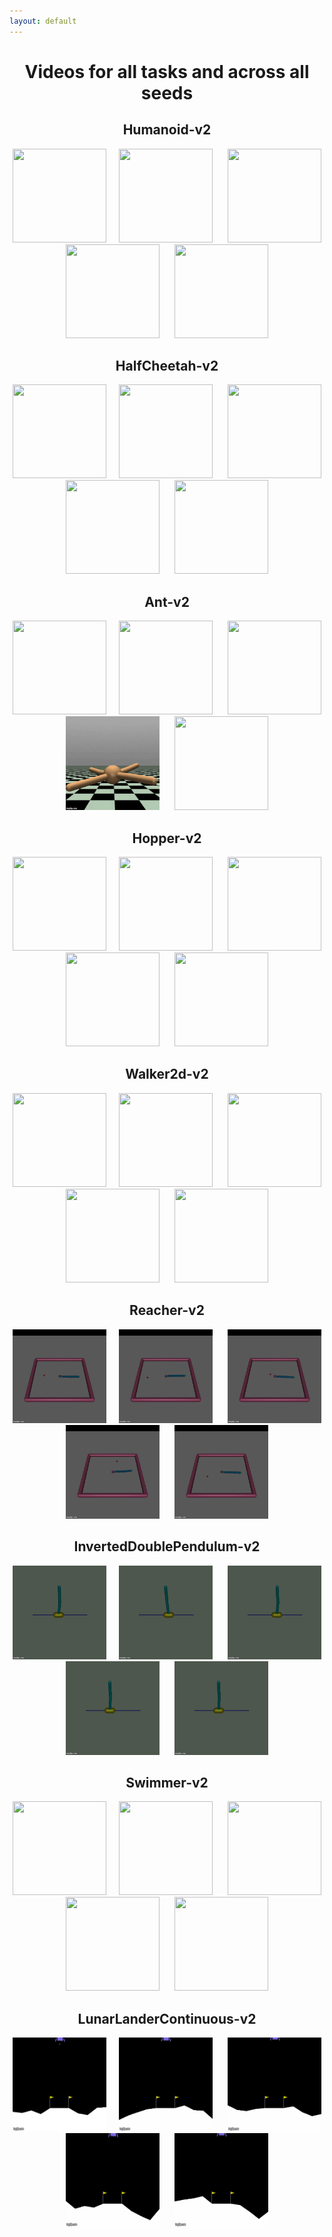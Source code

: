 ```yaml
---
layout: default
---
```


<center><h1>Videos for all tasks and across all seeds</h1></center>

<center><h2>Humanoid-v2</h2></center>  
<p align="center"><img src="/images/Humanoid-v2/seed_1.gif" width="150" height="150" />&nbsp;&nbsp;&nbsp;&nbsp;&nbsp;<img src="/images/Humanoid-v2/seed_2.gif" width="150" height="150" />&nbsp;&nbsp;&nbsp;&nbsp;&nbsp;
<img src="/images/Humanoid-v2/seed_3.gif" width="150" height="150" />&nbsp;&nbsp;&nbsp;&nbsp;&nbsp;<img src="/images/Humanoid-v2/seed_4.gif" width="150" height="150" />&nbsp;&nbsp;&nbsp;&nbsp;&nbsp;
<img src="/images/Humanoid-v2/seed_5.gif" width="150" height="150" />&nbsp;&nbsp;&nbsp;&nbsp;&nbsp;</p>  

<center><h2>HalfCheetah-v2</h2></center>  
<p align="center"><img src="/images/HalfCheetah-v2/seed_1.gif" width="150" height="150" />&nbsp;&nbsp;&nbsp;&nbsp;&nbsp;<img src="/images/HalfCheetah-v2/seed_2.gif" width="150" height="150" />&nbsp;&nbsp;&nbsp;&nbsp;&nbsp;
<img src="/images/HalfCheetah-v2/seed_3.gif" width="150" height="150" />&nbsp;&nbsp;&nbsp;&nbsp;&nbsp;<img src="/images/HalfCheetah-v2/seed_4.gif" width="150" height="150" />&nbsp;&nbsp;&nbsp;&nbsp;&nbsp;
<img src="/images/HalfCheetah-v2/seed_5.gif" width="150" height="150" />&nbsp;&nbsp;&nbsp;&nbsp;&nbsp;</p>  

<center><h2>Ant-v2</h2></center>  
<p align="center"><img src="/images/Ant-v2/seed_1.gif" width="150" height="150" />&nbsp;&nbsp;&nbsp;&nbsp;&nbsp;<img src="/images/Ant-v2/seed_2.gif" width="150" height="150" />&nbsp;&nbsp;&nbsp;&nbsp;&nbsp;
<img src="/images/Ant-v2/seed_3.gif" width="150" height="150" />&nbsp;&nbsp;&nbsp;&nbsp;&nbsp;<img src="/images/Ant-v2/seed_4.gif" width="150" height="150" />&nbsp;&nbsp;&nbsp;&nbsp;&nbsp;
<img src="/images/Ant-v2/seed_5.gif" width="150" height="150" />&nbsp;&nbsp;&nbsp;&nbsp;&nbsp;</p>  

<center><h2>Hopper-v2</h2></center>  
<p align="center"><img src="/images/Hopper-v2/seed_1.gif" width="150" height="150" />&nbsp;&nbsp;&nbsp;&nbsp;&nbsp;<img src="/images/Hopper-v2/seed_2.gif" width="150" height="150" />&nbsp;&nbsp;&nbsp;&nbsp;&nbsp;
<img src="/images/Hopper-v2/seed_3.gif" width="150" height="150" />&nbsp;&nbsp;&nbsp;&nbsp;&nbsp;<img src="/images/Hopper-v2/seed_4.gif" width="150" height="150" />&nbsp;&nbsp;&nbsp;&nbsp;&nbsp;
<img src="/images/Hopper-v2/seed_5.gif" width="150" height="150" />&nbsp;&nbsp;&nbsp;&nbsp;&nbsp;</p>  

<center><h2>Walker2d-v2</h2></center>  
<p align="center"><img src="/images/Walker2d-v2/seed_1.gif" width="150" height="150" />&nbsp;&nbsp;&nbsp;&nbsp;&nbsp;<img src="/images/Walker2d-v2/seed_2.gif" width="150" height="150" />&nbsp;&nbsp;&nbsp;&nbsp;&nbsp;
<img src="/images/Walker2d-v2/seed_3.gif" width="150" height="150" />&nbsp;&nbsp;&nbsp;&nbsp;&nbsp;<img src="/images/Walker2d-v2/seed_4.gif" width="150" height="150" />&nbsp;&nbsp;&nbsp;&nbsp;&nbsp;
<img src="/images/Walker2d-v2/seed_5.gif" width="150" height="150" />&nbsp;&nbsp;&nbsp;&nbsp;&nbsp;</p>  

<center><h2>Reacher-v2</h2></center>  
<p align="center"><img src="/images/Reacher-v2/seed_1.gif" width="150" height="150" />&nbsp;&nbsp;&nbsp;&nbsp;&nbsp;<img src="/images/Reacher-v2/seed_2.gif" width="150" height="150" />&nbsp;&nbsp;&nbsp;&nbsp;&nbsp;
<img src="/images/Reacher-v2/seed_3.gif" width="150" height="150" />&nbsp;&nbsp;&nbsp;&nbsp;&nbsp;<img src="/images/Reacher-v2/seed_4.gif" width="150" height="150" />&nbsp;&nbsp;&nbsp;&nbsp;&nbsp;
<img src="/images/Reacher-v2/seed_5.gif" width="150" height="150" />&nbsp;&nbsp;&nbsp;&nbsp;&nbsp;</p>  

<center><h2>InvertedDoublePendulum-v2</h2></center>  
<p align="center"><img src="/images/InvertedDoublePendulum-v2/seed_1.gif" width="150" height="150" />&nbsp;&nbsp;&nbsp;&nbsp;&nbsp;<img src="/images/InvertedDoublePendulum-v2/seed_2.gif" width="150" height="150" />&nbsp;&nbsp;&nbsp;&nbsp;&nbsp;
<img src="/images/InvertedDoublePendulum-v2/seed_3.gif" width="150" height="150" />&nbsp;&nbsp;&nbsp;&nbsp;&nbsp;<img src="/images/InvertedDoublePendulum-v2/seed_4.gif" width="150" height="150" />&nbsp;&nbsp;&nbsp;&nbsp;&nbsp;
<img src="/images/InvertedDoublePendulum-v2/seed_5.gif" width="150" height="150" />&nbsp;&nbsp;&nbsp;&nbsp;&nbsp;</p>  

<center><h2>Swimmer-v2</h2></center>  
<p align="center"><img src="/images/Swimmer-v2/seed_1.gif" width="150" height="150" />&nbsp;&nbsp;&nbsp;&nbsp;&nbsp;<img src="/images/Swimmer-v2/seed_2.gif" width="150" height="150" />&nbsp;&nbsp;&nbsp;&nbsp;&nbsp;
<img src="/images/Swimmer-v2/seed_3.gif" width="150" height="150" />&nbsp;&nbsp;&nbsp;&nbsp;&nbsp;<img src="/images/Swimmer-v2/seed_4.gif" width="150" height="150" />&nbsp;&nbsp;&nbsp;&nbsp;&nbsp;
<img src="/images/Swimmer-v2/seed_5.gif" width="150" height="150" />&nbsp;&nbsp;&nbsp;&nbsp;&nbsp;</p>  

<center><h2>LunarLanderContinuous-v2</h2></center>  
<p align="center"><img src="/images/LunarLanderContinuous-v2/seed_1.gif" width="150" height="150" />&nbsp;&nbsp;&nbsp;&nbsp;&nbsp;<img src="/images/LunarLanderContinuous-v2/seed_2.gif" width="150" height="150" />&nbsp;&nbsp;&nbsp;&nbsp;&nbsp;
<img src="/images/LunarLanderContinuous-v2/seed_3.gif" width="150" height="150" />&nbsp;&nbsp;&nbsp;&nbsp;&nbsp;<img src="/images/LunarLanderContinuous-v2/seed_4.gif" width="150" height="150" />&nbsp;&nbsp;&nbsp;&nbsp;&nbsp;
<img src="/images/LunarLanderContinuous-v2/seed_5.gif" width="150" height="150" />&nbsp;&nbsp;&nbsp;&nbsp;&nbsp;</p>  

